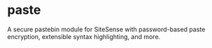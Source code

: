 paste
=====

A secure pastebin module for SiteSense with password-based paste encryption, extensible syntax highlighting, and more.
